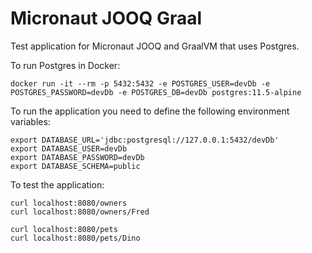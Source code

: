 # Micronaut JOOQ Graal #

Test application for Micronaut JOOQ and GraalVM that uses Postgres.

To run Postgres in Docker:

```
docker run -it --rm -p 5432:5432 -e POSTGRES_USER=devDb -e POSTGRES_PASSWORD=devDb -e POSTGRES_DB=devDb postgres:11.5-alpine
```

To run the application you need to define the following environment variables:

```
export DATABASE_URL='jdbc:postgresql://127.0.0.1:5432/devDb'
export DATABASE_USER=devDb
export DATABASE_PASSWORD=devDb
export DATABASE_SCHEMA=public
```

To test the application:

```
curl localhost:8080/owners
curl localhost:8080/owners/Fred

curl localhost:8080/pets
curl localhost:8080/pets/Dino
```
